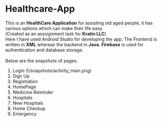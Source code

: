 # Healthcare-App
This is an **HealthCare Application** for assisting old aged people, it has various options which can make their life easy.<br/>
(Created as an asssignment task for **Kratin LLC**)<br/>
Here I have used Android Studio for developing the app. The Frontend is written in **XML** whereas the backend in **Java**. **Firebase** is used for authentication and database storage.<br/><br/>
Below are the snapshots of pages.
1. Login !(/snapshots/activity_main.png)
2. Sign Up
3. Registration
4. HomePage
5. Medicine Reminder
6. Hospitals
7. New Hospitals
8. Home Checkup
9. Emergency


